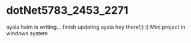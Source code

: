 # dotNet5783_2453_2271
ayala haim is writing...
finish updating
ayala hey there!;) :)
Mini project in windows system 
